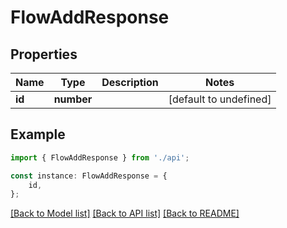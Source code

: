 # FlowAddResponse


## Properties

Name | Type | Description | Notes
------------ | ------------- | ------------- | -------------
**id** | **number** |  | [default to undefined]

## Example

```typescript
import { FlowAddResponse } from './api';

const instance: FlowAddResponse = {
    id,
};
```

[[Back to Model list]](../README.md#documentation-for-models) [[Back to API list]](../README.md#documentation-for-api-endpoints) [[Back to README]](../README.md)
